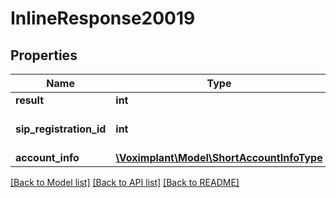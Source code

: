 # InlineResponse20019

## Properties
Name | Type | Description | Notes
------------ | ------------- | ------------- | -------------
**result** | **int** | 1 | [optional] 
**sip_registration_id** | **int** | The sip registration id. | [optional] 
**account_info** | [**\Voximplant\Model\ShortAccountInfoType**](ShortAccountInfoType.md) |  | [optional] 

[[Back to Model list]](../README.md#documentation-for-models) [[Back to API list]](../README.md#documentation-for-api-endpoints) [[Back to README]](../README.md)


